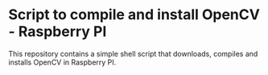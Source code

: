 # Script to compile and install OpenCV - Raspberry PI 

This repository contains a simple shell script that downloads, compiles and installs OpenCV in Raspberry PI.
